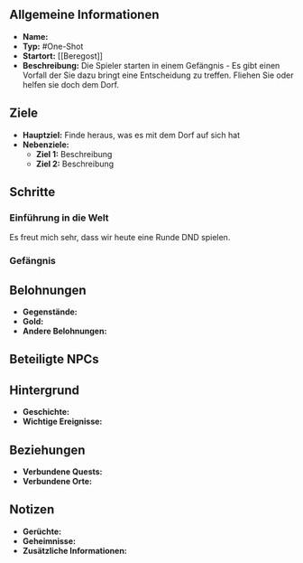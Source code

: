 

## Allgemeine Informationen
- **Name:** 
- **Typ:** #One-Shot
- **Startort:** [[Beregost]]
- **Beschreibung:** Die Spieler starten in einem Gefängnis - Es gibt einen Vorfall der Sie dazu bringt eine Entscheidung zu treffen. Fliehen Sie oder helfen sie doch dem Dorf.

## Ziele
- **Hauptziel:** Finde heraus, was es mit dem Dorf auf sich hat
- **Nebenziele:** 
  - **Ziel 1:** Beschreibung
  - **Ziel 2:** Beschreibung

## Schritte

### Einführung in die Welt
Es freut mich sehr, dass wir heute eine Runde DND spielen.


### Gefängnis


## Belohnungen
- **Gegenstände:** 
- **Gold:** 
- **Andere Belohnungen:** 

## Beteiligte NPCs


## Hintergrund
- **Geschichte:** 
- **Wichtige Ereignisse:** 

## Beziehungen
- **Verbundene Quests:** 
- **Verbundene Orte:** 


## Notizen
- **Gerüchte:** 
- **Geheimnisse:** 
- **Zusätzliche Informationen:** 
